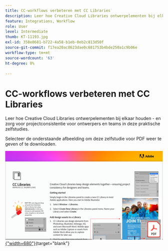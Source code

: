 ```yaml
---
title: CC-workflows verbeteren met CC Libraries
description: Leer hoe Creative Cloud Libraries ontwerpelementen bij elkaar houden - om projectconsistentie voor ontwerpers en teams te verzekeren
feature: Integrations, Workflow
role: User
level: Intermediate
thumb: KT-11193.jpg
exl-id: 358e0681-b722-4a58-b1eb-0eb2c813d50f
source-git-commit: f17ea20ac8623dae0c681753b4bde250a1c9b06e
workflow-type: tm+mt
source-wordcount: '63'
ht-degree: 0%

---
```


# CC-workflows verbeteren met CC Libraries

Leer hoe Creative Cloud Libraries ontwerpelementen bij elkaar houden - en zorg voor projectconsistentie voor ontwerpers en teams in deze praktische zelfstudies.

Selecteer de onderstaande afbeelding om deze zelfstudie voor PDF weer te geven of te downloaden.

[![Afbeelding van eerste pagina van zelfstudie](assets/Improveccworkflowswithcclibraries.png){&quot;width=680&quot;}](assets/ImproveCCWorkflowsCCLibraries.pdf){target="blank"}
